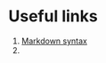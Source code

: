 # Useful links

1. [Markdown syntax](https://github.com/adam-p/markdown-here/wiki/Markdown-Cheatsheet)
2. 
